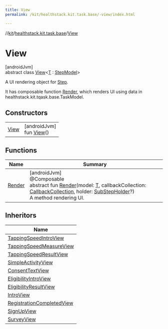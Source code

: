 ```yaml
---
title: View
permalink: /kit/healthstack.kit.task.base/-view/index.html

---
```

//[kit](../../../index.html)/[healthstack.kit.task.base](../index.html)/[View](index.html)



# View



[androidJvm]\
abstract class [View](index.html)&lt;[T](index.html) : [StepModel](../-step-model/index.html)&gt;

A UI rendering object for [Step](../-step/index.html).



It has composable function [Render](-render.html), which renders UI using data in healthstack.kit.tqask.base.TaskModel.



## Constructors


| | |
|---|---|
| [View](-view.html) | [androidJvm]<br>fun [View](-view.html)() |


## Functions


| Name | Summary |
|---|---|
| [Render](-render.html) | [androidJvm]<br>@Composable<br>abstract fun [Render](-render.html)(model: [T](index.html), callbackCollection: [CallbackCollection](../-callback-collection/index.html), holder: [SubStepHolder](../../healthstack.kit.task.survey.question/-sub-step-holder/index.html)?)<br>A method rendering UI. |


## Inheritors


| Name |
|---|
| [TappingSpeedIntroView](../../healthstack.kit.task.activity.view/-tapping-speed-intro-view/index.html) |
| [TappingSpeedMeasureView](../../healthstack.kit.task.activity.view/-tapping-speed-measure-view/index.html) |
| [TappingSpeedResultView](../../healthstack.kit.task.activity.view/-tapping-speed-result-view/index.html) |
| [SimpleActivityView](../../healthstack.kit.task.activity.view.common/-simple-activity-view/index.html) |
| [ConsentTextView](../../healthstack.kit.task.onboarding.view/-consent-text-view/index.html) |
| [EligibilityIntroView](../../healthstack.kit.task.onboarding.view/-eligibility-intro-view/index.html) |
| [EligibilityResultView](../../healthstack.kit.task.onboarding.view/-eligibility-result-view/index.html) |
| [IntroView](../../healthstack.kit.task.onboarding.view/-intro-view/index.html) |
| [RegistrationCompletedView](../../healthstack.kit.task.signup.view/-registration-completed-view/index.html) |
| [SignUpView](../../healthstack.kit.task.signup.view/-sign-up-view/index.html) |
| [SurveyView](../../healthstack.kit.task.survey.view/-survey-view/index.html) |

